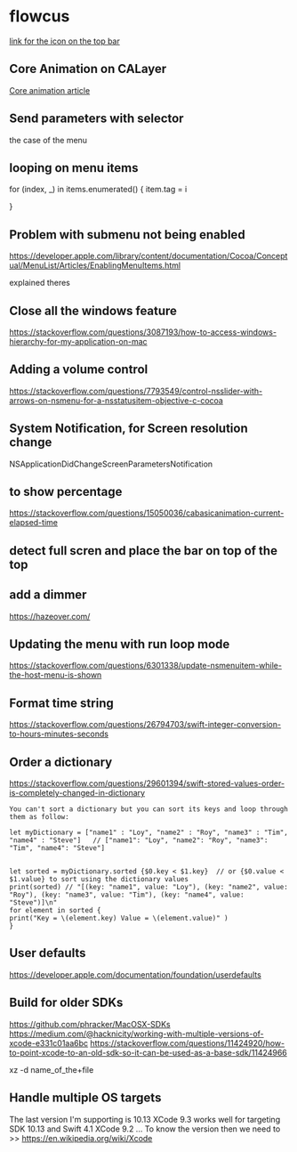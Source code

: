 #  flowcus

[link for the icon on the top bar](https://www.raywenderlich.com/165853/menus-popovers-menu-bar-apps-macos)

## Core Animation on CALayer

[Core animation article ](http://www.knowstack.com/swift-mac-os-animation-part-1/)


## Send parameters with selector
the case of the menu

## looping on menu items

  for (index, _) in items.enumerated() {
  item.tag = i

 }

## Problem with submenu not being enabled

https://developer.apple.com/library/content/documentation/Cocoa/Conceptual/MenuList/Articles/EnablingMenuItems.html

explained theres

## Close all the windows feature
https://stackoverflow.com/questions/3087193/how-to-access-windows-hierarchy-for-my-application-on-mac

## Adding a volume control 
https://stackoverflow.com/questions/7793549/control-nsslider-with-arrows-on-nsmenu-for-a-nsstatusitem-objective-c-cocoa


## System Notification, for Screen resolution change
NSApplicationDidChangeScreenParametersNotification

## to show percentage 
https://stackoverflow.com/questions/15050036/cabasicanimation-current-elapsed-time

## detect full scren and place the bar on top of the top

## add a dimmer 
https://hazeover.com/

## Updating the menu with run loop mode
https://stackoverflow.com/questions/6301338/update-nsmenuitem-while-the-host-menu-is-shown

## Format time string
https://stackoverflow.com/questions/26794703/swift-integer-conversion-to-hours-minutes-seconds

## Order a dictionary 
https://stackoverflow.com/questions/29601394/swift-stored-values-order-is-completely-changed-in-dictionary
```
You can't sort a dictionary but you can sort its keys and loop through them as follow:

let myDictionary = ["name1" : "Loy", "name2" : "Roy", "name3" : "Tim", "name4" : "Steve"]   // ["name1": "Loy", "name2": "Roy", "name3": "Tim", "name4": "Steve"]


let sorted = myDictionary.sorted {$0.key < $1.key}  // or {$0.value < $1.value} to sort using the dictionary values
print(sorted) // "[(key: "name1", value: "Loy"), (key: "name2", value: "Roy"), (key: "name3", value: "Tim"), (key: "name4", value: "Steve")]\n"
for element in sorted {
print("Key = \(element.key) Value = \(element.value)" )
}
```

## User defaults
https://developer.apple.com/documentation/foundation/userdefaults



## Build for older SDKs
https://github.com/phracker/MacOSX-SDKs
https://medium.com/@hacknicity/working-with-multiple-versions-of-xcode-e331c01aa6bc
https://stackoverflow.com/questions/11424920/how-to-point-xcode-to-an-old-sdk-so-it-can-be-used-as-a-base-sdk/11424966

xz -d name_of_the+file


## Handle multiple OS targets

The last version I'm supporting is 10.13
XCode 9.3 works well for targeting SDK 10.13 and Swift 4.1
XCode 9.2 ... 
To know the version then we need to >> https://en.wikipedia.org/wiki/Xcode
